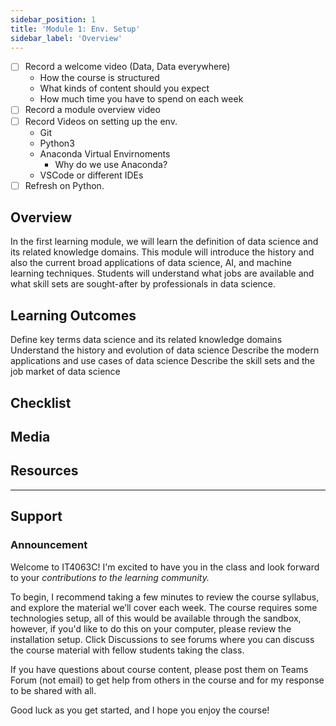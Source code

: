 ```yaml
---
sidebar_position: 1
title: 'Module 1: Env. Setup'
sidebar_label: 'Overview'
---
```



- [ ] Record a welcome video (Data, Data everywhere)
  - How the course is structured
  - What kinds of content should you expect
  - How much time you have to spend on each week
- [ ] Record a module overview video
- [ ] Record Videos on setting up the env.
  - Git
  - Python3
  - Anaconda Virtual Envirnoments
    - Why do we use Anaconda?
  - VSCode or different IDEs
- [ ] Refresh on Python.

## Overview 
In the first learning module, we will learn the definition of data science and its related knowledge domains. This module will introduce the history and also the current broad applications of data science, AI, and machine learning techniques. Students will understand what jobs are available and what skill sets are sought-after by professionals in data science. 

## Learning Outcomes
Define key terms data science and its related knowledge domains
Understand the history and evolution of data science
Describe the modern applications and use cases of data science
Describe the skill sets and the job market of data science 

## Checklist 

## Media

## Resources


______
## Support
### Announcement
Welcome to IT4063C! I'm excited to have you in the class and look forward to your _contributions to the learning community._

To begin, I recommend taking a few minutes to review the course syllabus, and explore the material we’ll cover each week. 
The course requires some technologies setup, all of this would be available through the sandbox, however, if you'd like to do this on your computer, please review the installation setup. Click Discussions to see forums where you can discuss the course material with fellow students taking the class.

If you have questions about course content, please post them on Teams Forum (not email) to get help from others in the course and for my response to be shared with all.

Good luck as you get started, and I hope you enjoy the course!

